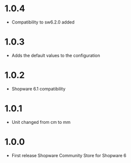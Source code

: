 # 1.0.4
- Compatibility to sw6.2.0 added

# 1.0.3
- Adds the default values to the configuration

# 1.0.2
- Shopware 6.1 compatibility

# 1.0.1
- Unit changed from cm to mm

# 1.0.0
- First release Shopware Community Store for Shopware 6
